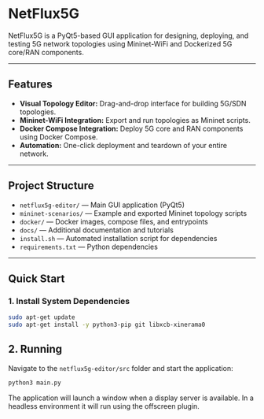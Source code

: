 # NetFlux5G

NetFlux5G is a PyQt5-based GUI application for designing, deploying, and testing 5G network topologies using Mininet-WiFi and Dockerized 5G core/RAN components.

---

## Features

- **Visual Topology Editor:** Drag-and-drop interface for building 5G/SDN topologies.
- **Mininet-WiFi Integration:** Export and run topologies as Mininet scripts.
- **Docker Compose Integration:** Deploy 5G core and RAN components using Docker Compose.
- **Automation:** One-click deployment and teardown of your entire network.

---

## Project Structure

- `netflux5g-editor/` — Main GUI application (PyQt5)
- `mininet-scenarios/` — Example and exported Mininet topology scripts
- `docker/` — Docker images, compose files, and entrypoints
- `docs/` — Additional documentation and tutorials
- `install.sh` — Automated installation script for dependencies
- `requirements.txt` — Python dependencies

---

## Quick Start

### 1. Install System Dependencies

```sh
sudo apt-get update
sudo apt-get install -y python3-pip git libxcb-xinerama0
   ```

## 2. Running

Navigate to the `netflux5g-editor/src` folder and start the application:

```bash
python3 main.py
```

The application will launch a window when a display server is available. In a headless environment it will run using the offscreen plugin.
